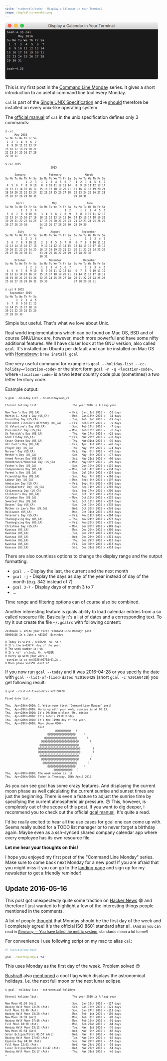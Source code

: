 ```yaml
---
title: '<code>cal</code> - Display a Calendar in Your Terminal'
image: /img/cal-screenshot.png
---
```


<style>
   pre:nth-of-type(4),
   pre:last-of-type {
      font-size: 0.7em;
   }
</style>

![Screenshot of command line execution of `cal`](/img/cal-screenshot.png)

This is my first post in the
[Command Line Monday](/command-line-monday) series.
It gives a short introduction to an useful command line tool every Monday.

`cal` is part of the
[Single UNIX Specification](https://en.wikipedia.org/wiki/Single_UNIX_Specification)
and <del>is</del> <ins>should</ins> therefore be installed on every
unix-like operating system.

The [official manual](
   http://pubs.opengroup.org/onlinepubs/9699919799/utilities/cal.html)
of `cal` in the unix specification defines only 3 commands:

```txt
$ cal
      May 2016
Su Mo Tu We Th Fr Sa
 1  2  3  4  5  6  7
 8  9 10 11 12 13 14
15 16 17 18 19 20 21
22 23 24 25 26 27 28
29 30 31
```

```txt
$ cal 2015
                             2015

      January               February               March
Su Mo Tu We Th Fr Sa  Su Mo Tu We Th Fr Sa  Su Mo Tu We Th Fr Sa
             1  2  3   1  2  3  4  5  6  7   1  2  3  4  5  6  7
 4  5  6  7  8  9 10   8  9 10 11 12 13 14   8  9 10 11 12 13 14
11 12 13 14 15 16 17  15 16 17 18 19 20 21  15 16 17 18 19 20 21
18 19 20 21 22 23 24  22 23 24 25 26 27 28  22 23 24 25 26 27 28
25 26 27 28 29 30 31                        29 30 31

       April                  May                   June
Su Mo Tu We Th Fr Sa  Su Mo Tu We Th Fr Sa  Su Mo Tu We Th Fr Sa
          1  2  3  4                  1  2      1  2  3  4  5  6
 5  6  7  8  9 10 11   3  4  5  6  7  8  9   7  8  9 10 11 12 13
12 13 14 15 16 17 18  10 11 12 13 14 15 16  14 15 16 17 18 19 20
19 20 21 22 23 24 25  17 18 19 20 21 22 23  21 22 23 24 25 26 27
26 27 28 29 30        24 25 26 27 28 29 30  28 29 30
                      31
        July                 August              September
Su Mo Tu We Th Fr Sa  Su Mo Tu We Th Fr Sa  Su Mo Tu We Th Fr Sa
          1  2  3  4                     1         1  2  3  4  5
 5  6  7  8  9 10 11   2  3  4  5  6  7  8   6  7  8  9 10 11 12
12 13 14 15 16 17 18   9 10 11 12 13 14 15  13 14 15 16 17 18 19
19 20 21 22 23 24 25  16 17 18 19 20 21 22  20 21 22 23 24 25 26
26 27 28 29 30 31     23 24 25 26 27 28 29  27 28 29 30
                      30 31
      October               November              December
Su Mo Tu We Th Fr Sa  Su Mo Tu We Th Fr Sa  Su Mo Tu We Th Fr Sa
             1  2  3   1  2  3  4  5  6  7         1  2  3  4  5
 4  5  6  7  8  9 10   8  9 10 11 12 13 14   6  7  8  9 10 11 12
11 12 13 14 15 16 17  15 16 17 18 19 20 21  13 14 15 16 17 18 19
18 19 20 21 22 23 24  22 23 24 25 26 27 28  20 21 22 23 24 25 26
25 26 27 28 29 30 31  29 30                 27 28 29 30 31
```

```txt
$ cal 9 2015
   September 2015
Su Mo Tu We Th Fr Sa
       1  2  3  4  5
 6  7  8  9 10 11 12
13 14 15 16 17 18 19
20 21 22 23 24 25 26
27 28 29 30
```

Simple but useful. That's what we love about Unix.

Real world implementations which can be found on Mac OS, BSD
and of course GNU/Linux are, however, much more powerful and have some nifty
additional features.
We'll have closer look at the GNU version, also called `gcal`.
It's installed on Ubuntu per default and can
be installed on Mac OS with [Homebrew](brew.sh):
`brew install gcal`

One very useful command for example is
`gcal --holiday-list --cc-holiday=<location-code>` or the short form
`gcal -n -q <location-code>`,
where `<location-code>` is a two letter country code
plus (sometimes) a two letter territory code.

Example output:

```txt
$ gcal --holiday-list --cc-holidays=us_ca

Eternal holiday list:                      The year 2016 is A leap year

New Year's Day (US_CA)                   + Fri,  Jan: 1st:2016 =  -51 days
Martin L. King's Day (US_CA)             + Mon,  Jan:18th:2016 =  -34 days
Groundhog Day (US_CA)                    - Tue,  Feb  2nd 2016 =  -19 days
President Lincoln's Birthday (US_CA)     + Fri,  Feb:12th:2016 =   -9 days
St Valentine's Day (US_CA)               - Sun,  Feb 14th 2016 =   -7 days
Presidents' Day (US_CA)                  + Mon,  Feb:15th:2016 =   -6 days
St Patrick's Day (US_CA)                 - Thu,  Mar 17th 2016 =  +25 days
Good Friday (US_CA)                      * Fri,  Mar 25th 2016 =  +33 days
Cesar Chavez Day (US_CA)                 + Thu,  Mar:31st:2016 =  +39 days
All Fool's Day (US_CA)                   - Fri,  Apr  1st 2016 =  +40 days
Prayer Day (US_CA)                       - Thu,  May  5th 2016 =  +74 days
Nurses' Day (US_CA)                      - Fri,  May  6th 2016 =  +75 days
Mother's Day (US_CA)                     - Sun,  May  8th 2016 =  +77 days
Armed Forces Day (US_CA)                 - Sat,  May 21st 2016 =  +90 days
Remembrance/Memorial Day (US_CA)         + Mon,  May:30th:2016 =  +99 days
Father's Day (US_CA)                     - Sun,  Jun 19th 2016 = +119 days
Independence Day (US_CA)                 + Mon,  Jul: 4th:2016 = +134 days
Parent's Day (US_CA)                     - Sun,  Jul 24th 2016 = +154 days
Friendship Day (US_CA)                   - Sun,  Aug  7th 2016 = +168 days
Labour Day (US_CA)                       + Mon,  Sep: 5th:2016 = +197 days
Admission Day (US_CA)                    + Fri,  Sep: 9th:2016 = +201 days
Grandparents' Day (US_CA)                - Sun,  Sep 11th 2016 = +203 days
Citizenship Day (US_CA)                  - Sat,  Sep 17th 2016 = +209 days
Children's Day (US_CA)                   - Sun,  Oct  9th 2016 = +231 days
Columbus Day (US_CA)                     + Mon,  Oct:10th:2016 = +232 days
Sweetest Day (US_CA)                     - Sat,  Oct 15th 2016 = +237 days
Bosses' Day (US_CA)                      - Sun,  Oct 16th 2016 = +238 days
Mother in Law's Day (US_CA)              - Wed,  Oct 26th 2016 = +248 days
Halloween (US_CA)                        - Mon,  Oct 31st 2016 = +253 days
Veteran's Day (US_CA)                    + Fri,  Nov:11th:2016 = +264 days
Thanksgiving Day (US_CA)                 + Thu,  Nov:24th:2016 = +277 days
Thanksgiving Day (US_CA)                 + Fri,  Nov:25th:2016 = +278 days
Christmas Day (US_CA)                    + Mon,  Dec:26th:2016 = +309 days
Kwanzaa (US_CA)                          - Mon,  Dec 26th 2016 = +309 days
Kwanzaa (US_CA)                          - Tue,  Dec 27th 2016 = +310 days
Kwanzaa (US_CA)                          - Wed,  Dec 28th 2016 = +311 days
Kwanzaa (US_CA)                          - Thu,  Dec 29th 2016 = +312 days
Kwanzaa (US_CA)                          - Fri,  Dec 30th 2016 = +313 days
Kwanzaa (US_CA)                          - Sat,  Dec 31st 2016 = +314 days
```

There are also countless options to change the display range
and the output formatting.

- `gcal .` - Display the last, the current and the next month
- `gcal -j` - Display the days as day of the year instead of day of the month
	(e.g. 342 instead of 7)
- `gcal 3-7` - Display days of month 3 to 7
- …

Time range and filtering options can of course also be combined.

Another interesting feature is gcals ability to load calendar entries
from a so called resource file. Basically it's a list of dates and
a corresponding text.
To try it out create the file `~/.gcalrc` with following content:

```txt
20160428 1. Write your first "Command Line Monday" post!
00000428 It's John's %B1987  Birthday

0 Today is %>1*K , %>02&*D  %U  %Y !
0 It's the %>03&*N  day of the year.
0 The week number is: %k
0 It's %t*  o'clock, Mr. %-USER
0 Hurry up with your work,\
 sunrise is at %o+5158+00738+61,2: .
0 Moon phase %>03*O ~Text %Z
```

If you now run `gcal --today` and it was 2016-04-28 or you specify the date with
`gcal --list-of-fixed-dates %20160428` (short `gcal -c %20160428`)
you get following result:

```txt
$ gcal --list-of-fixed-dates %20160428

Fixed date list:

Thu,  Apr<28th>2016: 1. Write your first "Command Line Monday" post!
Thu,  Apr<28th>2016: Hurry up with your work, sunrise is at 06:03.
Thu,  Apr<28th>2016: It's 09:56am o'clock, Mr. adrian
Thu,  Apr<28th>2016: It's John's 29 Birthday
Thu,  Apr<28th>2016: It's the 119th day of the year.
Thu,  Apr<28th>2016: Moon phase 066%-
                     Text
                                @@@@@@@@@@   )
                           @@@@@@@@@@@@@@@@@@     )
                         @@@@@@@@@@@@@@@@@@@@@      )
                       @@@@@@@@@@@@@@@@@@@@@@@@       )
                      @@@@@@@@@@@@@@@@@@@@@@@@@        )
                     @@@@@@@@@@@@@@@@@@@@@@@@@@@        )
                     @@@@@@@@@@@@@@@@@@@@@@@@@@@        )
                      @@@@@@@@@@@@@@@@@@@@@@@@@        )
                       @@@@@@@@@@@@@@@@@@@@@@@@       )
                        @@@@@@@@@@@@@@@@@@@@@@       )
                           @@@@@@@@@@@@@@@@@@     )
                               @@@@@@@@@@@@   )
Thu,  Apr<28th>2016: The week number is: 17
Thu,  Apr<28th>2016: Today is Thursday, 28th April 2016!
```

As you can see gcal has some crazy features.
And displaying the current moon phase
as well calculating the current sunrise and sunset times are just the beginning.
There is even a feature to adjust the sunrise time by specifying the current
atmospheric air pressure. 😯
This, however, is completely out of the scope of this post.
If you want to dig deeper, I recommend you to check out the official
[gcal manual](https://www.gnu.org/software/gcal/manual/gcal.html).
It's quite a read.

I'd be really excited to hear all the use cases for gcal one can come up with.
Seems really suited for a TODO list manager
or to never forget a birthday again.
Maybe even as a ssh-synced shared company calendar app
where every employee has its own resource file.

**Let me hear your thoughts on this!**

I hope you enjoyed my first post of the "Command Line Monday" series.
Make sure to come back next Monday for a new post!
If you are afraid that you might miss it you can
go to the [landing page](/) and sign up for my newsletter
to get a friendly reminder!


## Update 2016-05-16

This post got unexpectedly quite some traction on
[Hacker News](https://news.ycombinator.com/item?id=11665909) 😁
and therefore I just wanted to highlight a few of the
interesting things people mentioned in the comments.

A lot of people [thought](https://news.ycombinator.com/item?id=11677784)
that Monday should be the first day of the week
and I completely agree!
It's the official ISO 8601 standard after all.
<small>
  (And as you can read in [Germany — You have failed the metric system](
  /germany-you-have-failed-the-metric-system), standards mean a lot to me!)
</small>

For convenience I use following script on my mac to alias `cal`:

```bash
#! /usr/bin/env bash

gcal --starting-day=1 "$1"
```

This uses Monday as the first day of the week.
Problem solved 😊

[Bushra8](https://news.ycombinator.com/user?id=Bushra8) also
[mentioned](https://news.ycombinator.com/item?id=11678096)
a cool flag which displays the astronomical holidays.
I.e. the next full moon or the next lunar eclipse.

```shell
$ gcal --holiday-list --astronomical-holidays

Eternal holiday list:                      The year 2016 is A leap year

New Moon 01:30 (Ast)                     - Sun,  Jan 10th 2016 = -127 days
Waxing Half Moon 23:26 (Ast)             - Sat,  Jan 16th 2016 = -121 days
Full Moon 01:46 (Ast)                    - Sun,  Jan 24th 2016 = -113 days
Waning Half Moon 03:28 (Ast)             - Mon,  Feb  1st 2016 = -105 days
New Moon 14:39 (Ast)                     - Mon,  Feb  8th 2016 =  -98 days
Waxing Half Moon 07:46 (Ast)             - Mon,  Feb 15th 2016 =  -91 days
Full Moon 18:20 (Ast)                    - Mon,  Feb 22nd 2016 =  -84 days
Waning Half Moon 23:11 (Ast)             - Tue,  Mar  1st 2016 =  -76 days
New Moon 01:54 (Ast)                     - Wed,  Mar  9th 2016 =  -68 days
Solar Eclipse/Total 01:57 (Ast)          - Wed,  Mar  9th 2016 =  -68 days
Waxing Half Moon 17:03 (Ast)             - Tue,  Mar 15th 2016 =  -62 days
Equinox Day 04:30 (Ast)                  - Sun,  Mar 20th 2016 =  -57 days
Full Moon 12:01 (Ast)                    - Wed,  Mar 23rd 2016 =  -54 days
Lunar Eclipse/Penumbral 11:47 (Ast)      - Wed,  Mar 23rd 2016 =  -54 days
Waning Half Moon 15:17 (Ast)             - Thu,  Mar 31st 2016 =  -46 days
…
```

